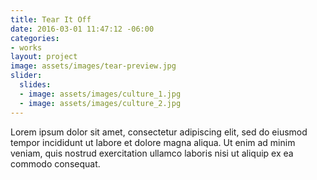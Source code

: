 ```yaml
---
title: Tear It Off
date: 2016-03-01 11:47:12 -06:00
categories:
- works
layout: project
image: assets/images/tear-preview.jpg
slider:
  slides:
  - image: assets/images/culture_1.jpg
  - image: assets/images/culture_2.jpg
---
```


Lorem ipsum dolor sit amet, consectetur adipiscing elit, sed do eiusmod tempor incididunt ut labore et dolore magna aliqua. Ut enim ad minim veniam, quis nostrud exercitation ullamco laboris nisi ut aliquip ex ea commodo consequat.
